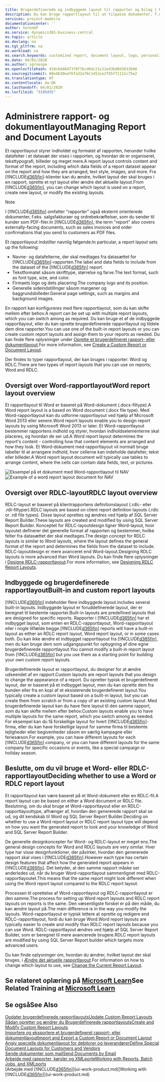 ```yaml
---
title: Brugerdefinerede og indbyggede layout til rapporter og bilag | Microsoft Docs
description: Du kan bruge rapportlayout til at tilpasse dokumenter, f.eks. for at tilpasse skrifttype, logo eller sideindstillinger for PDF-filer, som du sender til kunderne.
services: project-madeira
documentationcenter: ''
author: SorenGP
ms.service: dynamics365-business-central
ms.topic: article
ms.devlang: na
ms.tgt_pltfrm: na
ms.workload: na
ms.search.keywords: customized report, document layout, logo, personalize
ms.date: 04/01/2020
ms.author: sgroespe
ms.openlocfilehash: 419c6d48d7370f7bcd6dc21c21ed3bd8d3833b00
ms.sourcegitcommit: 88e4b30eaf6fa32af0c1452ce2f85ff1111c75e2
ms.translationtype: HT
ms.contentlocale: da-DK
ms.lasthandoff: 04/01/2020
ms.locfileid: "3195455"
---
```

# <a name="managing-report-and-document-layouts"></a><span data-ttu-id="1e5c6-103">Administrere rapport- og dokumentlayout</span><span class="sxs-lookup"><span data-stu-id="1e5c6-103">Managing Report and Document Layouts</span></span>
<span data-ttu-id="1e5c6-104">Et rapportlayout styrer indholdet og formatet af rapporten, herunder hvilke datafelter i et datasæt der vises i rapporten, og hvordan de er organiseret, teksttypografi, billeder og meget mere.</span><span class="sxs-lookup"><span data-stu-id="1e5c6-104">A report layout controls content and format of the report, including which data fields of a report dataset appear on the report and how they are arranged, text style, images, and more.</span></span> <span data-ttu-id="1e5c6-105">Fra [!INCLUDE[d365fin](includes/d365fin_md.md)]-klienter kan du ændre, hvilket layout der skal bruges i en rapport, oprette et nyt layout eller ændre det aktuelle layout.</span><span class="sxs-lookup"><span data-stu-id="1e5c6-105">From [!INCLUDE[d365fin](includes/d365fin_md.md)], you can change which layout is used on a report, create new layout, or modify the existing layouts.</span></span>

> [!NOTE]  
>   <span data-ttu-id="1e5c6-106">I [!INCLUDE[d365fin](includes/d365fin_md.md)] omfatter "rapporter" også eksternt orienterede dokumenter, f.eks. salgsfakturaer og ordrebekræftelser, som du sender til kunder som PDF-filer.</span><span class="sxs-lookup"><span data-stu-id="1e5c6-106">In [!INCLUDE[d365fin](includes/d365fin_md.md)], the term "report" also covers externally-facing documents, such as sales invoices and order confirmations that you send to customers as PDF files.</span></span>

<span data-ttu-id="1e5c6-107">Et rapportlayout indstiller navnlig følgende:</span><span class="sxs-lookup"><span data-stu-id="1e5c6-107">In particular, a report layout sets up the following:</span></span>

* <span data-ttu-id="1e5c6-108">Navne- og datafelterne, der skal medtages fra datasættet for [!INCLUDE[d365fin](includes/d365fin_md.md)]-rapporten.</span><span class="sxs-lookup"><span data-stu-id="1e5c6-108">The label and data fields to include from the dataset of the [!INCLUDE[d365fin](includes/d365fin_md.md)] report.</span></span>
* <span data-ttu-id="1e5c6-109">Tekstformatet såsom skrifttype, størrelse og farve.</span><span class="sxs-lookup"><span data-stu-id="1e5c6-109">The text format, such as font type, size, and color.</span></span>
* <span data-ttu-id="1e5c6-110">Firmaets logo og dets placering.</span><span class="sxs-lookup"><span data-stu-id="1e5c6-110">The company logo and its position.</span></span>
* <span data-ttu-id="1e5c6-111">Generelle sideindstillinger såsom margener og baggrundsbilleder.</span><span class="sxs-lookup"><span data-stu-id="1e5c6-111">General page settings, such as margins and background images.</span></span>

<span data-ttu-id="1e5c6-112">En rapport kan konfigureres med flere rapportlayout, som du kan skifte mellem efter behov.</span><span class="sxs-lookup"><span data-stu-id="1e5c6-112">A report can be set up with multiple report layouts, which you can switch among as required.</span></span> <span data-ttu-id="1e5c6-113">Du kan bruge et af de indbyggede rapportlayout, eller du kan oprette brugerdefinerede rapportlayout og tildele dem dine rapporter.</span><span class="sxs-lookup"><span data-stu-id="1e5c6-113">You can use one of the built-in report layouts or you can create custom report layouts and assign them to your reports as needed.</span></span> <span data-ttu-id="1e5c6-114">Du kan finde flere oplysninger under [Oprette et brugerdefineret rapport- eller dokumentlayout](ui-how-create-custom-report-layout.md).</span><span class="sxs-lookup"><span data-stu-id="1e5c6-114">For more information, see [Create a Custom Report or Document Layout](ui-how-create-custom-report-layout.md).</span></span>

<span data-ttu-id="1e5c6-115">Der findes to typer rapportlayout, der kan bruges i rapporter: Word og RDLC.</span><span class="sxs-lookup"><span data-stu-id="1e5c6-115">There are two types of report layouts that you can use on reports; Word and RDLC.</span></span>

## <a name="word-report-layout-overview"></a><span data-ttu-id="1e5c6-116">Oversigt over Word-rapportlayout</span><span class="sxs-lookup"><span data-stu-id="1e5c6-116">Word report layout overview</span></span>
<span data-ttu-id="1e5c6-117">Et rapportlayout til Word er baseret på Word-dokument (.docx-filtype).</span><span class="sxs-lookup"><span data-stu-id="1e5c6-117">A Word report layout is a based on Word document (.docx file type).</span></span> <span data-ttu-id="1e5c6-118">Med Word-rapportlayout kan du udforme rapportlayout ved hjælp af Microsoft Word 2013 eller senere.</span><span class="sxs-lookup"><span data-stu-id="1e5c6-118">Word report layouts enable you to design report layouts by using Microsoft Word 2013 or later.</span></span> <span data-ttu-id="1e5c6-119">Et Word-rapportlayout bestemmer rapportens indhold og styrer, hvordan indholdselementerne skal placeres, og hvordan de ser ud.</span><span class="sxs-lookup"><span data-stu-id="1e5c6-119">A Word report layout determines the report's content - controlling how that content elements are arranged and how they look.</span></span> <span data-ttu-id="1e5c6-120">Et Word-dokument med rapportlayout vil normalt bruge tabeller til at arrangere indhold, hvor cellerne kan indeholde datafelter, tekst eller billeder.</span><span class="sxs-lookup"><span data-stu-id="1e5c6-120">A Word report layout document will typically use tables to arrange content, where the cells can contain data fields, text, or pictures.</span></span>

 <span data-ttu-id="1e5c6-121">![Eksempel på et dokument med Word-rapportlayout til NAV](media/nav_wordreportlayout_edit_in_word_example.png "NAV_WordReportLayout_Edit_In_Word_Example")</span><span class="sxs-lookup"><span data-stu-id="1e5c6-121">![Example of a word report layout document for NAV](media/nav_wordreportlayout_edit_in_word_example.png "NAV_WordReportLayout_Edit_In_Word_Example")</span></span>  

## <a name="rdlc-layout-overview"></a><span data-ttu-id="1e5c6-122">Oversigt over RDLC-layout</span><span class="sxs-lookup"><span data-stu-id="1e5c6-122">RDLC layout overview</span></span>
<span data-ttu-id="1e5c6-123">RDLC-layout er baseret på klientrapportens definitionslayout (.rdlc- eller .rdl-filtyper).</span><span class="sxs-lookup"><span data-stu-id="1e5c6-123">RDLC layouts are based on client report definition layouts (.rdlc or .rdl file types).</span></span> <span data-ttu-id="1e5c6-124">Disse layout oprettes og ændres ved hjælp af SQL Server Report Builder.</span><span class="sxs-lookup"><span data-stu-id="1e5c6-124">These layouts are created and modified by using SQL Server Report Builder.</span></span> <span data-ttu-id="1e5c6-125">Konceptet for RDLC-layoutdesign ligner Word-layout, hvor layoutet definerer det generelle format af rapporten og bestemmer, hvilke felter fra datasættet der skal medtages.</span><span class="sxs-lookup"><span data-stu-id="1e5c6-125">The design concept for RDLC layouts is similar to Word layouts, where the layout defines the general format of the report and determines the fields from the dataset to include.</span></span> <span data-ttu-id="1e5c6-126">RDLC-layoutdesign er mere avanceret end Word-layout.</span><span class="sxs-lookup"><span data-stu-id="1e5c6-126">Designing RDLC layouts is more advanced than Word layouts.</span></span> <span data-ttu-id="1e5c6-127">Du kan finde flere oplysninger i [Designe RDLC-rapportlayout](/dynamics-nav/Designing-RDLC-Report-Layouts).</span><span class="sxs-lookup"><span data-stu-id="1e5c6-127">For more information, see [Designing RDLC Report Layouts](/dynamics-nav/Designing-RDLC-Report-Layouts).</span></span>

## <a name="built-in-and-custom-report-layouts"></a><span data-ttu-id="1e5c6-128">Indbyggede og brugerdefinerede rapportlayout</span><span class="sxs-lookup"><span data-stu-id="1e5c6-128">Built-in and custom report layouts</span></span>
[!INCLUDE[d365fin](includes/d365fin_md.md)] <span data-ttu-id="1e5c6-129">indeholder flere indbyggede layout.</span><span class="sxs-lookup"><span data-stu-id="1e5c6-129">includes several built-in layouts.</span></span> <span data-ttu-id="1e5c6-130">Indbyggede layout er foruddefinerede layout, der er beregnet til bestemte rapporter.</span><span class="sxs-lookup"><span data-stu-id="1e5c6-130">Built-in layouts are predefined layouts that are designed for specific reports.</span></span> <span data-ttu-id="1e5c6-131">Rapporter i [!INCLUDE[d365fin](includes/d365fin_md.md)] har et indbygget layout, som enten en RDLC-rapportlayout, Word-rapportlayout eller i nogle tilfælde begge.</span><span class="sxs-lookup"><span data-stu-id="1e5c6-131">[!INCLUDE[d365fin](includes/d365fin_md.md)] reports will have a built-in layout as either an RDLC report layout, Word report layout, or in some cases both.</span></span> <span data-ttu-id="1e5c6-132">Du kan ikke ændre et indbygget rapportlayout fra [!INCLUDE[d365fin](includes/d365fin_md.md)], men du kan bruge dem som udgangspunkt for opbygning af dine egne brugerdefinerede rapportlayout.</span><span class="sxs-lookup"><span data-stu-id="1e5c6-132">You cannot modify a built-in report layout from [!INCLUDE[d365fin](includes/d365fin_md.md)] but you use them as a starting point for building your own custom report layouts.</span></span>

<span data-ttu-id="1e5c6-133">Brugerdefinerede layout er rapportlayout, du designer for at ændre udseendet af en rapport.</span><span class="sxs-lookup"><span data-stu-id="1e5c6-133">Custom layouts are report layouts that you design to change the appearance of a report.</span></span> <span data-ttu-id="1e5c6-134">Du opretter typisk et brugerdefineret layout, der er baseret på et indbygget layout, men du kan oprette dem fra bunden eller fra en kopi af et eksisterende brugerdefineret layout.</span><span class="sxs-lookup"><span data-stu-id="1e5c6-134">You typically create a custom layout based on a built-in layout, but you can create them from scratch or from a copy of an existing custom layout.</span></span> <span data-ttu-id="1e5c6-135">Med brugerdefinerede layout kan du have flere layout til den samme rapport, som du kan skifte mellem efter behov.</span><span class="sxs-lookup"><span data-stu-id="1e5c6-135">Custom layouts enable you to have multiple layouts for the same report, which you switch among as needed.</span></span> <span data-ttu-id="1e5c6-136">For eksempel kan du få forskellige layout for hvert [!INCLUDE[d365fin](includes/d365fin_md.md)]-firma, eller du kan have forskellige layout for samme firma til bestemte lejligheder eller begivenheder såsom en særlig kampagne eller feriesæson.</span><span class="sxs-lookup"><span data-stu-id="1e5c6-136">For example, you can have different layouts for each [!INCLUDE[d365fin](includes/d365fin_md.md)] company, or you can have different layouts for the same company for specific occasions or events, like a special campaign or holiday season.</span></span>

## <a name="deciding-whether-to-use-a-word-or-rdlc-report-layout"></a><span data-ttu-id="1e5c6-137">Beslutte, om du vil bruge et Word- eller RDLC-rapportlayout</span><span class="sxs-lookup"><span data-stu-id="1e5c6-137">Deciding whether to use a Word or RDLC report layout</span></span>
<span data-ttu-id="1e5c6-138">Et rapportlayout kan være baseret på et Word-dokument eller en RDLC-fil.</span><span class="sxs-lookup"><span data-stu-id="1e5c6-138">A report layout can be based on either a Word document or RDLC file.</span></span> <span data-ttu-id="1e5c6-139">Beslutning, om du skal bruge et Word-rapportlayout eller en RDLC-rapportlayouttype, afhænger af, hvordan den genererede rapport skal se ud, og dit kendskab til Word og SQL Server Report Builder.</span><span class="sxs-lookup"><span data-stu-id="1e5c6-139">Deciding on whether to use a Word report layout or RDLC report layout type will depend on how you want the generated report to look and your knowledge of Word and SQL Server Report Builder.</span></span>

<span data-ttu-id="1e5c6-140">De generelle designkoncepter for Word- og RDLC-layout er meget ens.</span><span class="sxs-lookup"><span data-stu-id="1e5c6-140">The general design concepts for Word and RDLC layouts are very similar.</span></span> <span data-ttu-id="1e5c6-141">Hver type har visse designfunktioner, der påvirker, hvordan den genererede rapport skal vises i [!INCLUDE[d365fin](includes/d365fin_md.md)].</span><span class="sxs-lookup"><span data-stu-id="1e5c6-141">However each type has certain design features that affect how the generated report appears in [!INCLUDE[d365fin](includes/d365fin_md.md)].</span></span> <span data-ttu-id="1e5c6-142">Det betyder, at den samme rapport måske ser anderledes ud, når du bruger Word-rapportlayout sammenlignet med RDLC-rapportlayoutet.</span><span class="sxs-lookup"><span data-stu-id="1e5c6-142">This means that the same report might look different when using the Word report layout compared to the RDLC report layout.</span></span>

<span data-ttu-id="1e5c6-143">Processen til oprettelse af Word-rapportlayout og RDLC-rapportlayout er den samme.</span><span class="sxs-lookup"><span data-stu-id="1e5c6-143">The process for setting up Word report layouts and RDLC report layouts on reports is the same.</span></span> <span data-ttu-id="1e5c6-144">Den væsentligste forskel er på den måde, du kan ændre layout på.</span><span class="sxs-lookup"><span data-stu-id="1e5c6-144">The main difference is in the way you modify the layouts.</span></span> <span data-ttu-id="1e5c6-145">Word-rapportlayout er typisk lettere at oprette og redigere end RDLC-rapportlayout, fordi du kan bruge Word.</span><span class="sxs-lookup"><span data-stu-id="1e5c6-145">Word report layouts are typically easier to create and modify than RDLC report layouts because you can use Word.</span></span> <span data-ttu-id="1e5c6-146">RDLC-rapportlayout ændres ved hjælp af SQL Server Report Builder, som er beregnet til mere avancerede brugere.</span><span class="sxs-lookup"><span data-stu-id="1e5c6-146">RDLC report layouts are modified by using SQL Server Report builder which targets more advanced users.</span></span>

<span data-ttu-id="1e5c6-147">Du kan finde oplysninger om, hvordan du ændrer, hvilket layout der skal bruges, i [Ændre det aktuelle rapportlayout](ui-how-change-layout-currently-used-report.md).</span><span class="sxs-lookup"><span data-stu-id="1e5c6-147">For information on how to change which layout to use, see [Change the Current Report Layout](ui-how-change-layout-currently-used-report.md).</span></span>

## <a name="see-related-training-at-microsoft-learn"></a><span data-ttu-id="1e5c6-148">Se relateret oplæring på [Microsoft Learn](/learn/modules/change-documents-dynamics-365-business-central/index)</span><span class="sxs-lookup"><span data-stu-id="1e5c6-148">See Related Training at [Microsoft Learn](/learn/modules/change-documents-dynamics-365-business-central/index)</span></span>

## <a name="see-also"></a><span data-ttu-id="1e5c6-149">Se også</span><span class="sxs-lookup"><span data-stu-id="1e5c6-149">See Also</span></span>
[<span data-ttu-id="1e5c6-150">Opdater brugerdefinerede rapportlayouts</span><span class="sxs-lookup"><span data-stu-id="1e5c6-150">Update Custom Report Layouts</span></span>](ui-update-report-layouts.md)  
[<span data-ttu-id="1e5c6-151">Sådan opretter og ændrer du Brugerdefinerede rapportlayouts</span><span class="sxs-lookup"><span data-stu-id="1e5c6-151">Create and Modify Custom Report Layouts</span></span>](ui-how-create-custom-report-layout.md)  
[<span data-ttu-id="1e5c6-152">Importere og eksportere et brugerdefineret rapport- eller dokumentlayout</span><span class="sxs-lookup"><span data-stu-id="1e5c6-152">Import and Export a Custom Report or Document Layout</span></span>](ui-how-import-and-export-report-layout.md)  
[<span data-ttu-id="1e5c6-153">Angiv specielle dokumentlayout for debitorer og leverandører</span><span class="sxs-lookup"><span data-stu-id="1e5c6-153">Define Special Document Layouts for Customers and Vendors</span></span>](ui-define-customer-vendor-document-layouts.md)  
[<span data-ttu-id="1e5c6-154">Sende dokumenter som mail</span><span class="sxs-lookup"><span data-stu-id="1e5c6-154">Send Documents by Email</span></span>](ui-how-send-documents-email.md)  
[<span data-ttu-id="1e5c6-155">Arbejde med rapporter, kørsler og XMLporte</span><span class="sxs-lookup"><span data-stu-id="1e5c6-155">Working with Reports, Batch Jobs, and XMLports</span></span>](ui-work-report.md)  
<span data-ttu-id="1e5c6-156">[Arbejde med [!INCLUDE[d365fin](includes/d365fin_md.md)]](ui-work-product.md)</span><span class="sxs-lookup"><span data-stu-id="1e5c6-156">[Working with [!INCLUDE[d365fin](includes/d365fin_md.md)]](ui-work-product.md)</span></span>  
